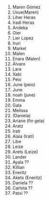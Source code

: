 
1. Maren Gómez
2. Uxue(Maren)
3. Liher Heras
4. Iradi Heras
5. Andeka
6. Oier
7. Lier Lopez
8. Iruri
9. Markel 
10. Malen 
11. Enara (Malen)
12. Álvaro 
13. Lara
14. Xabi
15. Peio
16. June (peio)
17. June
18. noah (june)
19. Emma
20. Gala
21. Melissa
22. (Daniela)
23. Ariane (fin gela)
24. Aratz
25. Irati 
26. Alaia (Irati)
27. Libe
28. Leize 
29. Arets (Leize)
30. Lander
31. Ayala ??
32. Killian
33. Eneritz 
34. Akets (Eneritz)
35. Daniela ??
36. Carlota ??
37. Patxi ??




